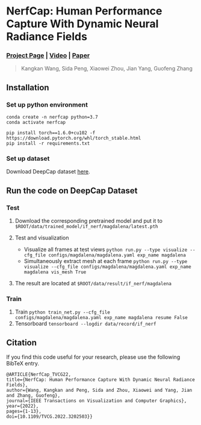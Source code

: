 # NerfCap: Human Performance Capture With Dynamic Neural Radiance Fields
### [Project Page](https://wangkangkan.github.io/nerfcap) | [Video](http://www.cad.zju.edu.cn/home/gfzhang/papers/NerfCap/NerfCap_video.mp4) | [Paper](http://www.cad.zju.edu.cn/home/gfzhang/papers/NerfCap/NerfCap_TVCG_2022.pdf)
>Kangkan Wang, Sida Peng, Xiaowei Zhou, Jian Yang, Guofeng Zhang

## Installation
### Set up python environment
```
conda create -n nerfcap python=3.7
conda activate nerfcap

pip install torch==1.6.0+cu102 -f https://download.pytorch.org/whl/torch_stable.html
pip install -r requirements.txt
```

### Set up dataset
Download DeepCap dataset [here](https://gvv-assets.mpi-inf.mpg.de/).

## Run the code on DeepCap Dataset

### Test
1. Download the corresponding pretrained model and put it to
`$ROOT/data/trained_model/if_nerf/magdalena/latest.pth`

2. Test and visualization
    * Visualize all frames at test views
    `python run.py --type visualize --cfg_file configs/magdalena/magdalena.yaml exp_name magdalena`
    * Simultaneously extract mesh at each frame
    `python run.py --type visualize --cfg_file configs/magdalena/magdalena.yaml exp_name magdalena vis_mesh True`
3. The result are located at `$ROOT/data/result/if_nerf/magdalena`

### Train
1. Train
`python train_net.py --cfg_file configs/magdalena/magdalena.yaml exp_name magdalena resume False`
2. Tensorboard
`tensorboard --logdir data/record/if_nerf`

## Citation
If you find this code useful for your research, please use the following BibTeX entry.
```
@ARTICLE{NerfCap_TVCG22,
title={NerfCap: Human Performance Capture With Dynamic Neural Radiance Fields}, 
author={Wang, Kangkan and Peng, Sida and Zhou, Xiaowei and Yang, Jian and Zhang, Guofeng},  
journal={IEEE Transactions on Visualization and Computer Graphics},   
year={2022},  
pages={1-13},  
doi={10.1109/TVCG.2022.3202503}}
```
